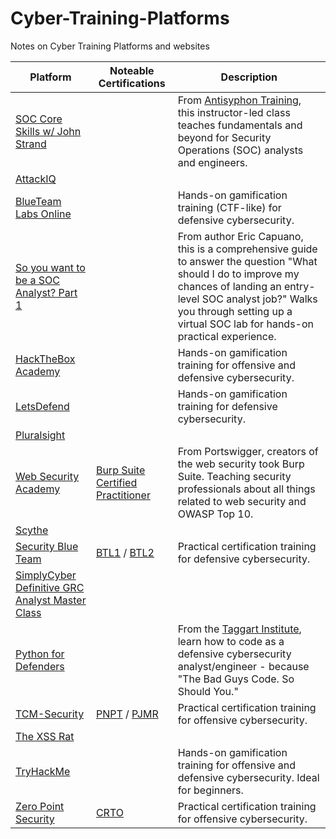 # Cyber-Training-Platforms
Notes on Cyber Training Platforms and websites

| Platform | Noteable Certifications | Description |
| -------- | ----------------------- | ----------- |
| [SOC Core Skills w/ John Strand](https://www.antisyphontraining.com/soc-core-skills-w-john-strand/) |  | From [Antisyphon Training](https://www.antisyphontraining.com/), this instructor-led class teaches fundamentals and beyond for Security Operations (SOC) analysts and engineers. |
| [AttackIQ](https://www.academy.attackiq.com/catalog) |  |  |
| [BlueTeam Labs Online](https://blueteamlabs.online/) |  | Hands-on gamification training (CTF-like) for defensive cybersecurity. |
| [So you want to be a SOC Analyst? Part 1](https://blog.ecapuano.com/p/so-you-want-to-be-a-soc-analyst-part) |  | From author Eric Capuano, this is a comprehensive guide to answer the question "What should I do to improve my chances of landing an entry-level SOC analyst job?" Walks you through setting up a virtual SOC lab for hands-on practical experience. |
| [HackTheBox Academy](https://academy.hackthebox.com/) |  | Hands-on gamification training for offensive and defensive cybersecurity. |
| [LetsDefend](https://app.letsdefend.io/) |  | Hands-on gamification training for defensive cybersecurity. |
| [Pluralsight](https://www.pluralsight.com/) |  |  |
| [Web Security Academy](https://portswigger.net/web-security/learning-path) | [Burp Suite Certified Practitioner](https://portswigger.net/web-security/certification) | From Portswigger, creators of the web security took Burp Suite. Teaching security professionals about all things related to web security and OWASP Top 10. |
| [Scythe](https://scythe.io/) |  |  |
| [Security Blue Team](https://elearning.securityblue.team/login) | [BTL1](https://securityblue.team/why-btl1/) / [BTL2](https://securityblue.team/btl2/) | Practical certification training for defensive cybersecurity. |
| [SimplyCyber Definitive GRC Analyst Master Class](https://simplycyber.teachable.com) |  |  |
| [Python for Defenders](https://taggartinstitute.org/p/python-for-defenders-pt1) |  | From the [Taggart Institute](https://taggartinstitute.org/), learn how to code as a defensive cybersecurity analyst/engineer - because "The Bad Guys Code. So Should You."  |
| [TCM-Security](https://academy.tcm-sec.com/) | [PNPT](https://certifications.tcm-sec.com/pnpt/) / [PJMR](https://certifications.tcm-sec.com/pjmr/) | Practical certification training for offensive cybersecurity. |
| [The XSS Rat](https://thexssrat.podia.com) |  |  |
| [TryHackMe](https://tryhackme.com) |  | Hands-on gamification training for offensive and defensive cybersecurity. Ideal for beginners. |
| [Zero Point Security](https://training.zeropointsecurity.co.uk/collections) | [CRTO](https://training.zeropointsecurity.co.uk/collections/red-team) | Practical certification training for offensive cybersecurity. |